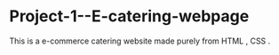 # Project-1--E-catering-webpage
This is a e-commerce catering website made purely from HTML , CSS .
